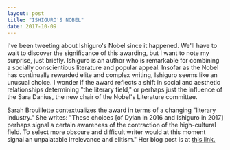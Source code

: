 ```yaml
---
layout: post
title: "ISHIGURO'S NOBEL"
date: 2017-10-09
---
```


I've been tweeting about Ishiguro's Nobel since it happened. We'll have to wait to discover the significance of this awarding, but I want to note my surprise, just briefly. Ishiguro is an author who is remarkable for combining a socially conscientious literature and popular appeal. Insofar as the Nobel has continually rewarded elite and complex writing, Ishiguro seems like an unusual choice. I wonder if the award reflects a  shift in social and aesthetic relationships determining "the literary field," or perhaps just the influence of the Sara Danius, the new chair of the Nobel's Literature committee. 

Sarah Brouillette contextualizes the award in terms of a changing "literary industry." She writes: "These choices [of Dylan in 2016 and Ishiguro in 2017] perhaps signal a certain awareness of the contraction of the high-cultural field. To select more obscure and difficult writer would at this moment signal an unpalatable irrelevance and elitism." Her blog post is at [this link.](https://www.versobooks.com/blogs/3430-tragedy-mistaken-for-management-theory-on-kazuo-ishiguro-and-the-nobel-prize-in-literature)
